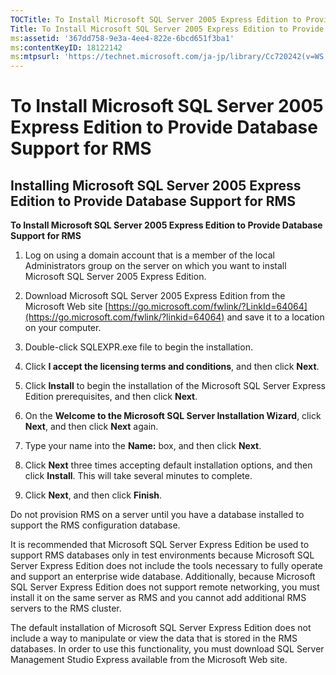 ```yaml
---
TOCTitle: To Install Microsoft SQL Server 2005 Express Edition to Provide Database Support for RMS
Title: To Install Microsoft SQL Server 2005 Express Edition to Provide Database Support for RMS
ms:assetid: '367dd758-9e3a-4ee4-822e-6bcd651f3ba1'
ms:contentKeyID: 18122142
ms:mtpsurl: 'https://technet.microsoft.com/ja-jp/library/Cc720242(v=WS.10)'
---
```


To Install Microsoft SQL Server 2005 Express Edition to Provide Database Support for RMS
========================================================================================

Installing Microsoft SQL Server 2005 Express Edition to Provide Database Support for RMS
----------------------------------------------------------------------------------------

**To Install Microsoft SQL Server 2005 Express Edition to Provide Database Support for RMS**
1.  Log on using a domain account that is a member of the local Administrators group on the server on which you want to install Microsoft SQL Server 2005 Express Edition.

2.  Download Microsoft SQL Server 2005 Express Edition from the Microsoft Web site [https://go.microsoft.com/fwlink/?LinkId=64064](https://go.microsoft.com/fwlink/?linkid=64064) and save it to a location on your computer.

3.  Double-click SQLEXPR.exe file to begin the installation.

4.  Click **I accept the licensing terms and conditions**, and then click **Next**.

5.  Click **Install** to begin the installation of the Microsoft SQL Server Express Edition prerequisites, and then click **Next**.

6.  On the **Welcome to the Microsoft SQL Server Installation Wizard**, click **Next**, and then click **Next** again.

7.  Type your name into the **Name:** box, and then click **Next**.

8.  Click **Next** three times accepting default installation options, and then click **Install**. This will take several minutes to complete.

9.  Click **Next**, and then click **Finish**.

Do not provision RMS on a server until you have a database installed to support the RMS configuration database.

It is recommended that Microsoft SQL Server Express Edition be used to support RMS databases only in test environments because Microsoft SQL Server Express Edition does not include the tools necessary to fully operate and support an enterprise wide database. Additionally, because Microsoft SQL Server Express Edition does not support remote networking, you must install it on the same server as RMS and you cannot add additional RMS servers to the RMS cluster.

The default installation of Microsoft SQL Server Express Edition does not include a way to manipulate or view the data that is stored in the RMS databases. In order to use this functionality, you must download SQL Server Management Studio Express available from the Microsoft Web site.
